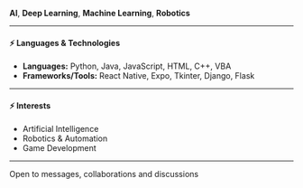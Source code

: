 **AI**, **Deep Learning**, **Machine Learning**, **Robotics**

---

#### ⚡ Languages & Technologies
- **Languages:** Python, Java, JavaScript, HTML, C++, VBA
- **Frameworks/Tools:** React Native, Expo, Tkinter, Django, Flask

---

#### ⚡ Interests  
- Artificial Intelligence
- Robotics & Automation
- Game Development

---

Open to messages, collaborations and discussions

